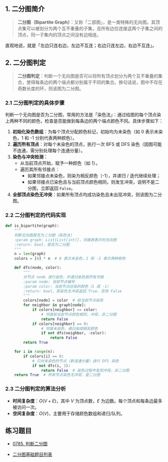 ## 1. 二分图简介

> **二分图（Bipartite Graph）**：又称「二部图」，是一类特殊的无向图。其顶点集可以被划分为两个互不重叠的子集，且所有边仅连接这两个子集之间的顶点，同一子集内的顶点之间没有边相连。

直观地说，就是「左边只连右边，左边不互连；右边只连左边，右边不互连」。

## 2. 二分图判定

> **二分图判定**：判断一个无向图是否可以将所有顶点划分为两个互不重叠的集合，使得每条边的两个端点都分别属于不同的集合。换句话说，图中不存在奇数长度的环，则该图为二分图。

### 2.1 二分图判定的具体步骤

判断一个无向图是否为二分图，常用的方法是「染色法」：通过给图的每个顶点染上两种不同的颜色，检查是否能做到每条边的两个端点颜色不同。具体步骤如下：

1. **初始化染色数组**：为每个顶点分配颜色标记，初始均为未染色（如 0 表示未染色，1 和 -1 分别代表两种颜色）。
2. **遍历所有顶点**：对每个未染色的顶点，执行一次 BFS 或 DFS 染色（因图可能不连通，需分别处理每个连通分量）。
3. **染色与冲突检测**：
   - 从当前顶点开始，赋予一种颜色（如 1）。
   - 遍历其所有邻接点：
     - 如果邻接点未染色，则染为相反颜色（-1），并递归 / 迭代继续处理；
     - 如果邻接点已染色且与当前顶点颜色相同，则发生冲突，说明不是二分图，立即返回 `False`。
4. **全部顶点染色无冲突**：如果所有顶点均成功染色且未出现冲突，则该图为二分图。


### 2.2 二分图判定的代码实现

```python
def is_bipartite(graph):
    """
    判断无向图是否为二分图（染色法）
    :param graph: List[List[int]]，邻接表表示的无向图
    :return: bool，是否为二分图
    """
    n = len(graph)
    colors = [0] * n  # 0 表示未染色，1 和 -1 表示两种颜色

    def dfs(node, color):
        """
        对节点 node 进行染色，并递归染色其所有邻居
        :param node: 当前节点编号
        :param color: 当前节点应染的颜色（1 或 -1）
        :return: bool，若染色无冲突返回 True，否则 False
        """
        colors[node] = color  # 给当前节点染色
        for neighbor in graph[node]:
            if colors[neighbor] == color:
                # 邻居和当前节点颜色相同，冲突，非二分图
                return False
            if colors[neighbor] == 0:
                # 邻居未染色，递归染成相反颜色
                if not dfs(neighbor, -color):
                    return False
        return True

    for i in range(n):
        if colors[i] == 0:
            # 只对未染色的节点（新连通分量）进行 DFS 染色
            if not dfs(i, 1):
                return False  # 染色过程中发现冲突，非二分图
    return True  # 所有节点染色无冲突，是二分图
```

### 2.3 二分图判定的算法分析

- **时间复杂度**：$O(V + E)$，其中 $V$ 为顶点数，$E$ 为边数。每个顶点和每条边最多被访问一次。
- **空间复杂度**：$O(V)$，主要用于存储颜色数组和递归/队列。


## 练习题目

- [0785. 判断二分图](https://github.com/ITCharge/AlgoNote/tree/main/docs/solutions/0700-0799/is-graph-bipartite.md)

- [二分图基础题目列表](https://github.com/ITCharge/AlgoNote/tree/main/docs/00_preface/00_06_categories_list.md#%E4%BA%8C%E5%88%86%E5%9B%BE%E5%9F%BA%E7%A1%80%E9%A2%98%E7%9B%AE)